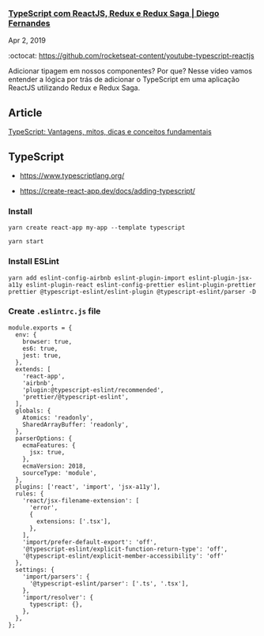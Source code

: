 ### [TypeScript com ReactJS, Redux e Redux Saga | Diego Fernandes](https://www.youtube.com/watch?v=OXxul6AvXNs)
Apr 2, 2019  

:octocat: https://github.com/rocketseat-content/youtube-typescript-reactjs  

Adicionar tipagem em nossos componentes? Por que? Nesse vídeo vamos entender a lógica por trás de adicionar o TypeScript em uma aplicação ReactJS utilizando Redux e Redux Saga.  

## Article

[TypeScript: Vantagens, mitos, dicas e conceitos fundamentais](https://blog.rocketseat.com.br/typescript-vantagens-mitos-conceitos/)  

## TypeScript

- https://www.typescriptlang.org/

- https://create-react-app.dev/docs/adding-typescript/

### Install

```
yarn create react-app my-app --template typescript
```

```
yarn start
```

### Install ESLint

```
yarn add eslint-config-airbnb eslint-plugin-import eslint-plugin-jsx-a11y eslint-plugin-react eslint-config-prettier eslint-plugin-prettier prettier @typescript-eslint/eslint-plugin @typescript-eslint/parser -D
```

### Create `.eslintrc.js` file

```
module.exports = {
  env: {
    browser: true,
    es6: true,
    jest: true,
  },
  extends: [
    'react-app',
    'airbnb',
    'plugin:@typescript-eslint/recommended',
    'prettier/@typescript-eslint',
  ],
  globals: {
    Atomics: 'readonly',
    SharedArrayBuffer: 'readonly',
  },
  parserOptions: {
    ecmaFeatures: {
      jsx: true,
    },
    ecmaVersion: 2018,
    sourceType: 'module',
  },
  plugins: ['react', 'import', 'jsx-a11y'],
  rules: {
    'react/jsx-filename-extension': [
      'error',
      {
        extensions: ['.tsx'],
      },
    ],
    'import/prefer-default-export': 'off',
    '@typescript-eslint/explicit-function-return-type': 'off',
    '@typescript-eslint/explicit-member-accessibility': 'off'
  },
  settings: {
    'import/parsers': {
      '@typescript-eslint/parser': ['.ts', '.tsx'],
    },
    'import/resolver': {
      typescript: {},
    },
  },
};
```